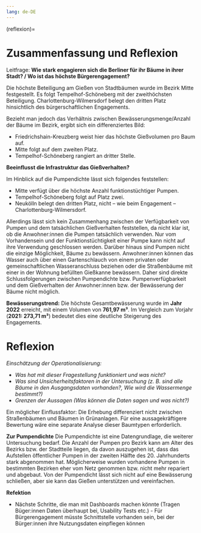 ```yaml
---
lang: de-DE
---
```

(reflexion)=
# Zusammenfassung und Reflexion

Leitfrage: 
**Wie stark engagieren sich die Berliner für ihr Bäume in ihrer Stadt? / Wo ist das höchste Bürgerengagement?**

Die höchste Beteiligung am Gießen von Stadtbäumen wurde im Bezirk Mitte festgestellt.
Es folgt Tempelhof-Schöneberg mit der zweithöchsten Beteiligung.
Charlottenburg-Wilmersdorf belegt den dritten Platz hinsichtlich des bürgerschaftlichen Engagements.

Bezieht man jedoch das Verhältnis zwischen Bewässerungsmenge/Anzahl der Bäume im Bezirk, ergibt sich ein differenziertes Bild:

- Friedrichshain-Kreuzberg weist hier das höchste Gießvolumen pro Baum auf.
- Mitte folgt auf dem zweiten Platz.
- Tempelhof-Schöneberg rangiert an dritter Stelle.


**Beeinflusst die Infrastruktur das Gießverhalten?**

Im Hinblick auf die Pumpendichte lässt sich folgendes feststellen:
- Mitte verfügt über die höchste Anzahl funktionstüchtiger Pumpen.
- Tempelhof-Schöneberg folgt auf Platz zwei.
- Neukölln belegt den dritten Platz, nicht – wie beim Engagement – Charlottenburg-Wilmersdorf.

Allerdings lässt sich kein Zusammenhang zwischen der Verfügbarkeit von Pumpen und dem tatsächlichen Gießverhalten feststellen, da nicht klar ist, ob die Anwohner:innen die Pumpen tatsächlich verwenden. Nur vom Vorhandensein und der Funktionstüchtigkeit einer Pumpe kann nicht auf ihre Verwendung geschlossen werden. Darüber hinaus sind Pumpen nicht die einzige Möglichkeit, Bäume zu bewässern. Anwohner:innen können das Wasser auch über einen Gartenschlauch von einem privaten oder gemeinschaftlichen Wasseranschluss beziehen oder die Straßenbäume mit einer in der Wohnung befüllten Gießkanne bewässern. Daher sind direkte Schlussfolgerungen zwischen Pumpendichte bzw. Pumpenverfügbarkeit und dem Gießverhalten der Anwohner:innen bzw. der Bewässerung der Bäume nicht möglich.

**Bewässerungstrend:**
Die höchste Gesamtbewässerung wurde im **Jahr 2022** erreicht, mit einem Volumen von **761,97 m³**. Im Vergleich zum Vorjahr (**2021: 273,71 m³**) bedeutet dies eine deutliche Steigerung des Engagements.

# Reflexion

*Einschätzung der Operationalisierung:*
- *Was hat mit dieser Fragestellung funktioniert und was nicht?*
- *Was sind Unsicherheitsfaktoren in der Untersuchung (z. B. sind alle Bäume in den Ausgangsdaten vorhanden?, Wie wird die Wassermenge bestimmt?)*
- *Grenzen der Aussagen (Was können die Daten sagen und was nicht?)*


Ein möglicher Einflussfaktor: Die Erhebung differenziert nicht zwischen Straßenbäumen und Bäumen in Grünanlagen. Für eine aussagekräftigere Bewertung wäre eine separate Analyse dieser Baumtypen erforderlich.

**Zur Pumpendichte**
Die Pumpendichte ist eine Datengrundlage, die weiterer Untersuchung bedarf. Die Anzahl der Pumpen pro Bezirk kann am Alter des Bezirks bzw. der Stadtteile liegen, da davon auszugehen ist, dass das Aufstellen öffentlicher Pumpen in der zweiten Hälfte des 20. Jahrhunderts stark abgenommen hat. Möglicherweise wurden vorhandene Pumpen in bestimmten Bezirken eher vom Netz genommen bzw. nicht mehr repariert und abgebaut.
Von der Pumpendicht lässt sich nicht auf eine Bewässerung schließen, aber sie kann das Gießen unterstützen und vereinfachen.

**Refektion**

- Nächste Schritte, die man mit Dashboards machen könnte (Tragen Büger:innen Daten überhaupt bei, Usability Tests etc.) - Für Bürgerengagement müsste Schnittstelle vorhanden sein, bei der Bürger:innen ihre Nutzungsdaten einpflegen können

